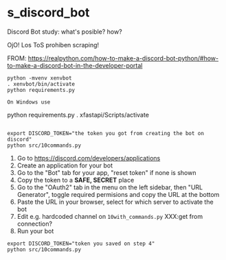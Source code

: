 # s_discord_bot
Discord Bot study: what's posible? how?

OjO! Los ToS prohiben scraping!

FROM: https://realpython.com/how-to-make-a-discord-bot-python/#how-to-make-a-discord-bot-in-the-developer-portal

~~~
python -mvenv xenvbot
. xenvbot/bin/activate
python requirements.py

On Windows use
~~~
python requirements.py
. xfastapi/Scripts/activate
~~~

export DISCORD_TOKEN="the token you got from creating the bot on discord"
python src/10commands.py
~~~

1. Go to https://discord.com/developers/applications
2. Create an application for your bot
3. Go to the "Bot" tab for your app, "reset token" if none is shown
4. Copy the token to a **SAFE, SECRET** place
5. Go to the "OAuth2" tab in the menu on the left sidebar, then "URL Generator", toggle required permisions and copy the URL at the bottom
6. Paste the URL in your browser, select for which server to activate the bot
7. Edit e.g. hardcoded channel on `10with_commands.py` XXX:get from connection?
8. Run your bot
~~~
export DISCORD_TOKEN="token you saved on step 4"
python src/10commands.py
~~~
 
